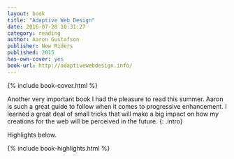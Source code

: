 ```yaml
---
layout: book
title: "Adaptive Web Design"
date: 2016-07-28 10:31:27
category: reading
author: Aaron Gustafson
publisher: New Riders
published: 2015
has-own-cover: yes
book-url: http://adaptivewebdesign.info/
---
```

{% include book-cover.html %}

Another very important book I had the pleasure to read this summer. Aaron is such a great guide to follow when it comes to progressive enhancement. I learned a great deal of small tricks that will make a big impact on how my creations for the web will be perceived in the future.
{: .intro}

Highlights below.

{% include book-highlights.html %}
